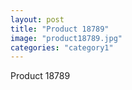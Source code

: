 ```yaml
---
layout: post
title: "Product 18789"
image: "product18789.jpg"
categories: "category1"
---
```

Product 18789

